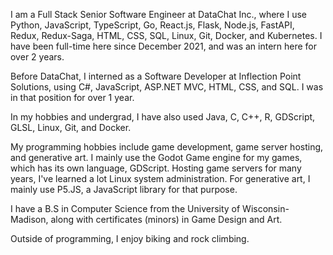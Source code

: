 I am a Full Stack Senior Software Engineer at DataChat Inc., where I use Python, JavaScript, TypeScript, Go, React.js, Flask, Node.js, FastAPI, Redux, Redux-Saga, HTML, CSS, SQL, Linux, Git, Docker, and Kubernetes. I have been full-time here since December 2021, and was an intern here for over 2 years.

Before DataChat, I interned as a Software Developer at Inflection Point Solutions, using C#, JavaScript, ASP.NET MVC, HTML, CSS, and SQL. I was in that position for over 1 year.

In my hobbies and undergrad, I have also used Java, C, C++, R, GDScript, GLSL, Linux, Git, and Docker.

My programming hobbies include game development, game server hosting, and generative art. I mainly use the Godot Game engine for my games, which has its own language, GDScript. Hosting game servers for many years, I've learned a lot Linux system administration. For generative art, I mainly use P5.JS, a JavaScript library for that purpose.

I have a B.S in Computer Science from the University of Wisconsin-Madison, along with certificates (minors) in Game Design and Art.

Outside of programming, I enjoy biking and rock climbing.
